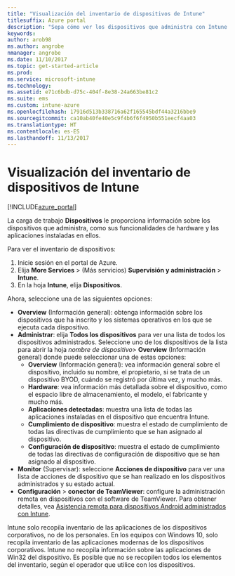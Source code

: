 ```yaml
---
title: "Visualización del inventario de dispositivos de Intune"
titlesuffix: Azure portal
description: "Sepa cómo ver los dispositivos que administra con Intune y conocer su hardware y aplicaciones administradas."
keywords: 
author: arob98
ms.author: angrobe
nmanager: angrobe
ms.date: 11/10/2017
ms.topic: get-started-article
ms.prod: 
ms.service: microsoft-intune
ms.technology: 
ms.assetid: e71c6bdb-d75c-404f-8e38-24a663be81c2
ms.suite: ems
ms.custom: intune-azure
ms.openlocfilehash: 17916d513b338716a62f165545bdf44a3216bbe9
ms.sourcegitcommit: ca10ab40fe40e5c9f4b6f6f4950b551eecf4aa03
ms.translationtype: HT
ms.contentlocale: es-ES
ms.lasthandoff: 11/13/2017
---
```

# <a name="how-to-view-intune-device-inventory"></a>Visualización del inventario de dispositivos de Intune


[!INCLUDE[azure_portal](./includes/azure_portal.md)]

La carga de trabajo **Dispositivos** le proporciona información sobre los dispositivos que administra, como sus funcionalidades de hardware y las aplicaciones instaladas en ellos. 

Para ver el inventario de dispositivos:

1. Inicie sesión en el portal de Azure.
2. Elija **More Services** >  (Más servicios) **Supervisión y administración** > **Intune**.
3. En la hoja **Intune**, elija **Dispositivos**.

Ahora, seleccione una de las siguientes opciones:

- **Overview** (Información general): obtenga información sobre los dispositivos que ha inscrito y los sistemas operativos en los que se ejecuta cada dispositivo.
- **Administrar**: elija **Todos los dispositivos** para ver una lista de todos los dispositivos administrados.
    Seleccione uno de los dispositivos de la lista para abrir la hoja *nombre de dispositivo*> **Overview** (Información general) donde puede seleccionar una de estas opciones:
    - **Overview** (Información general): vea información general sobre el dispositivo, incluido su nombre, el propietario, si se trata de un dispositivo BYOD, cuándo se registró por última vez, y mucho más.
    - **Hardware**: vea información más detallada sobre el dispositivo, como el espacio libre de almacenamiento, el modelo, el fabricante y mucho más.
    - **Aplicaciones detectadas**: muestra una lista de todas las aplicaciones instaladas en el dispositivo que encuentra Intune.
    - **Cumplimiento de dispositivo**: muestra el estado de cumplimiento de todas las directivas de cumplimiento que se han asignado al dispositivo.
    - **Configuración de dispositivo**: muestra el estado de cumplimiento de todas las directivas de configuración de dispositivo que se han asignado al dispositivo.
- **Monitor** (Supervisar): seleccione **Acciones de dispositivo** para ver una lista de acciones de dispositivo que se han realizado en los dispositivos administrados y su estado actual.
- **Configuración** > **conector de TeamViewer**: configure la administración remota en dispositivos con el software de TeamViewer. Para obtener detalles, vea [Asistencia remota para dispositivos Android administrados con Intune](/intune/device-profile-android-teamviewer).

Intune solo recopila inventario de las aplicaciones de los dispositivos corporativos, no de los personales. En los equipos con Windows 10, solo recopila inventario de las aplicaciones modernas de los dispositivos corporativos. Intune no recopila información sobre las aplicaciones de Win32 del dispositivo. Es posible que no se recopilen todos los elementos del inventario, según el operador que utilice con los dispositivos.
